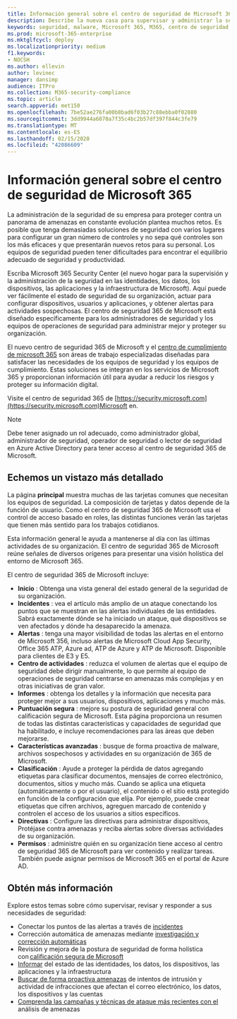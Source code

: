 ```yaml
---
title: Información general sobre el centro de seguridad de Microsoft 365
description: Describe la nueva casa para supervisar y administrar la seguridad en las identidades, los datos, los dispositivos y las aplicaciones de Microsoft.
keywords: seguridad, malware, Microsoft 365, M365, centro de seguridad, monitor, informe, identidades, datos, dispositivos, aplicaciones
ms.prod: microsoft-365-enterprise
ms.mktglfcycl: deploy
ms.localizationpriority: medium
f1.keywords:
- NOCSH
ms.author: ellevin
author: levinec
manager: dansimp
audience: ITPro
ms.collection: M365-security-compliance
ms.topic: article
search.appverid: met150
ms.openlocfilehash: 7be52ae276fa00b8bad6f03b27c88ebba0f02880
ms.sourcegitcommit: 3dd9944a6070a7f35c4bc2b57df397f844c3fe79
ms.translationtype: MT
ms.contentlocale: es-ES
ms.lasthandoff: 02/15/2020
ms.locfileid: "42086609"
---
```

# <a name="overview-of-the-microsoft-365-security-center"></a>Información general sobre el centro de seguridad de Microsoft 365

La administración de la seguridad de su empresa para proteger contra un panorama de amenazas en constante evolución plantea muchos retos. Es posible que tenga demasiadas soluciones de seguridad con varios lugares para configurar un gran número de controles y no sepa qué controles son los más eficaces y que presentarán nuevos retos para su personal. Los equipos de seguridad pueden tener dificultades para encontrar el equilibrio adecuado de seguridad y productividad.

Escriba Microsoft 365 Security Center (el nuevo hogar para la supervisión y la administración de la seguridad en las identidades, los datos, los dispositivos, las aplicaciones y la infraestructura de Microsoft). Aquí puede ver fácilmente el estado de seguridad de su organización, actuar para configurar dispositivos, usuarios y aplicaciones, y obtener alertas para actividades sospechosas. El centro de seguridad 365 de Microsoft está diseñado específicamente para los administradores de seguridad y los equipos de operaciones de seguridad para administrar mejor y proteger su organización.

El nuevo centro de seguridad 365 de Microsoft y el [centro de cumplimiento de microsoft 365](https://docs.microsoft.com/microsoft-365/compliance/microsoft-365-compliance-center) son áreas de trabajo especializadas diseñadas para satisfacer las necesidades de los equipos de seguridad y los equipos de cumplimiento. Estas soluciones se integran en los servicios de Microsoft 365 y proporcionan información útil para ayudar a reducir los riesgos y proteger su información digital.

Visite el centro de seguridad 365 de [https://security.microsoft.com](https://security.microsoft.com)Microsoft en. 

> [!NOTE]
> Debe tener asignado un rol adecuado, como administrador global, administrador de seguridad, operador de seguridad o lector de seguridad en Azure Active Directory para tener acceso al centro de seguridad 365 de Microsoft.


## <a name="lets-take-a-closer-look"></a>Echemos un vistazo más detallado

La página **principal** muestra muchas de las tarjetas comunes que necesitan los equipos de seguridad. La composición de tarjetas y datos depende de la función de usuario. Como el centro de seguridad 365 de Microsoft usa el control de acceso basado en roles, las distintas funciones verán las tarjetas que tienen más sentido para los trabajos cotidianos.  

Esta información general le ayuda a mantenerse al día con las últimas actividades de su organización. El centro de seguridad 365 de Microsoft reúne señales de diversos orígenes para presentar una visión holística del entorno de Microsoft 365.

El centro de seguridad 365 de Microsoft incluye:

* **Inicio** : Obtenga una vista general del estado general de la seguridad de su organización.
* **Incidentes** : vea el artículo más amplio de un ataque conectando los puntos que se muestran en las alertas individuales de las entidades. Sabrá exactamente dónde se ha iniciado un ataque, qué dispositivos se ven afectados y dónde ha desaparecido la amenaza.
* **Alertas** : tenga una mayor visibilidad de todas las alertas en el entorno de Microsoft 356, incluso alertas de Microsoft Cloud App Security, Office 365 ATP, Azure ad, ATP de Azure y ATP de Microsoft. Disponible para clientes de E3 y E5.  
* **Centro de actividades** : reduzca el volumen de alertas que el equipo de seguridad debe dirigir manualmente, lo que permite al equipo de operaciones de seguridad centrarse en amenazas más complejas y en otras iniciativas de gran valor.
* **Informes** : obtenga los detalles y la información que necesita para proteger mejor a sus usuarios, dispositivos, aplicaciones y mucho más.
* **Puntuación segura** : mejore su postura de seguridad general con calificación segura de Microsoft. Esta página proporciona un resumen de todas las distintas características y capacidades de seguridad que ha habilitado, e incluye recomendaciones para las áreas que deben mejorarse.
* **Características avanzadas** : busque de forma proactiva de malware, archivos sospechosos y actividades en su organización de 365 de Microsoft.
* **Clasificación** : Ayude a proteger la pérdida de datos agregando etiquetas para clasificar documentos, mensajes de correo electrónico, documentos, sitios y mucho más. Cuando se aplica una etiqueta (automáticamente o por el usuario), el contenido o el sitio está protegido en función de la configuración que elija. Por ejemplo, puede crear etiquetas que cifren archivos, agreguen marcado de contenido y controlen el acceso de los usuarios a sitios específicos.
* **Directivas** : Configure las directivas para administrar dispositivos, Protéjase contra amenazas y reciba alertas sobre diversas actividades de su organización.
* **Permisos** : administre quién en su organización tiene acceso al centro de seguridad 365 de Microsoft para ver contenido y realizar tareas. También puede asignar permisos de Microsoft 365 en el portal de Azure AD.

## <a name="learn-more"></a>Obtén más información 

Explore estos temas sobre cómo supervisar, revisar y responder a sus necesidades de seguridad:
- Conectar los puntos de las alertas a través de [incidentes](incident-queue.md)
- Corrección automática de amenazas mediante [investigación y corrección automáticas](mtp-autoir.md)
- Revisión y mejora de la postura de seguridad de forma holística con [calificación segura de Microsoft](microsoft-secure-score.md)
- [Informar](monitoring-and-reporting.md) del estado de las identidades, los datos, los dispositivos, las aplicaciones y la infraestructura
- [Buscar de forma proactiva amenazas](advanced-hunting-overview.md) de intentos de intrusión y actividad de infracciones que afectan el correo electrónico, los datos, los dispositivos y las cuentas
- [Comprenda las campañas y técnicas de ataque más recientes con el](latest-attack-campaigns.md) análisis de amenazas
